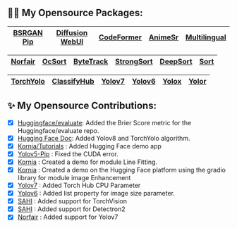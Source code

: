 ## :sauna_man: My Opensource Packages:

| [BSRGAN Pip](https://github.com/kadirnar/bsrgan-pip) | [Diffusion WebUI](https://github.com/kadirnar/Stable-Diffusion-ControlNet-WebUI) | [CodeFormer](https://github.com/kadirnar/codeformer-pip) | [AnimeSr](https://github.com/kadirnar/AnimeSr-Pip) | [Multilingual](https://github.com/kadirnar/Multilingual-Translaion)
| -- | -- | -- | -- | -- |

| [Norfair](https://github.com/kadirnar/Norfair-Track) | [OcSort](https://github.com/kadirnar/ocsort-pip) |[ByteTrack](https://github.com/kadirnar/bytetrack-pip) | [StrongSort](https://github.com/kadirnar/strongsort-pip) | [DeepSort](https://github.com/kadirnar/deepsort-pip)| [Sort](https://github.com/kadirnar/sort-pip) 
| -- | -- | -- | -- | -- | -- 

| [TorchYolo](https://github.com/kadirnar/torchyolo) | [ClassifyHub](https://github.com/kadirnar/classifyhub) | [Yolov7](https://github.com/kadirnar/yolov7-pip) | [Yolov6](https://github.com/kadirnar/yolov6-pip) | [Yolox](https://github.com/kadirnar/yolox-pip) | [Yolor](https://github.com/kadirnar/yolor-pip) 
| -- | -- | -- | -- | -- | -- |


## ✨ My Opensource Contributions:
- [X] [Huggingface/evaluate](https://github.com/huggingface/evaluate/pull/275): Added the Brier Score metric for the Huggingface/evaluate repo. 
- [X] [Hugging Face Doc](https://github.com/huggingface/hub-docs/pull/639):  Added Yolov8 and TorchYolo algorithm.
- [X] [Kornia/Tutorials](https://github.com/kornia/tutorials/pull/33) : Added Hugging Face demo app
- [X] [Yolov5-Pip](https://github.com/fcakyon/yolov5-pip/pull/149) : Fixed the CUDA error.
- [X] [Kornia](https://github.com/kornia/kornia/pull/1871) : Created a demo for module Line Fitting.
- [X] [Kornia](https://github.com/kornia/kornia/pull/1886) : Created a demo on the Hugging Face platform using the gradio library for module image Enhancement
- [X] [Yolov7](https://github.com/WongKinYiu/yolov7/pull/423) : Added Torch Hub CPU Parameter 
- [X] [Yolov6](https://github.com/meituan/YOLOv6/pull/187/) : Added list property for image size parameter.
- [X] [SAHI](https://github.com/obss/sahi/pull/486) : Added support for TorchVision 
- [X] [SAHI](https://github.com/obss/sahi/pull/322) : Added support for Detectron2 
- [X] [Norfair](https://github.com/tryolabs/norfair/pull/147) : Added support for Yolov7 
